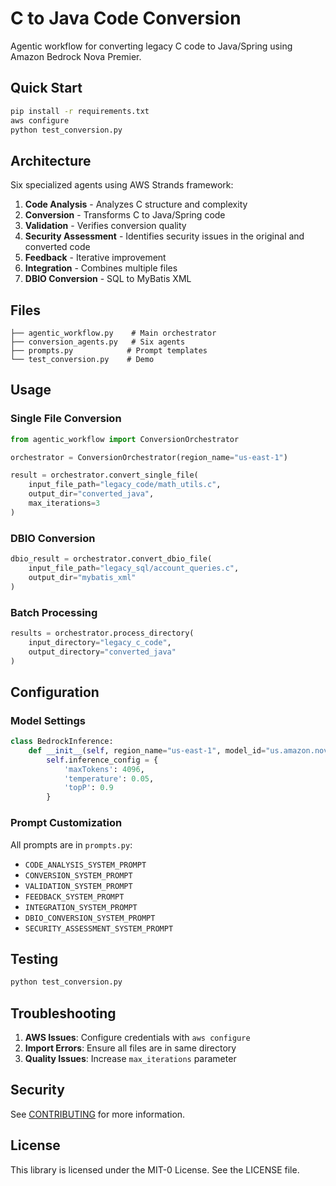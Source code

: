 # C to Java Code Conversion

Agentic workflow for converting legacy C code to Java/Spring using Amazon Bedrock Nova Premier.

## Quick Start

```bash
pip install -r requirements.txt
aws configure
python test_conversion.py
```

## Architecture

Six specialized agents using AWS Strands framework:
1. **Code Analysis** - Analyzes C structure and complexity
2. **Conversion** - Transforms C to Java/Spring code 
3. **Validation** - Verifies conversion quality
4. **Security Assessment** - Identifies security issues in the original and converted code
5. **Feedback** - Iterative improvement
6. **Integration** - Combines multiple files
7. **DBIO Conversion** - SQL to MyBatis XML

## Files

```
├── agentic_workflow.py    # Main orchestrator
├── conversion_agents.py   # Six agents
├── prompts.py            # Prompt templates
└── test_conversion.py    # Demo
```

## Usage

### Single File Conversion

```python
from agentic_workflow import ConversionOrchestrator

orchestrator = ConversionOrchestrator(region_name="us-east-1")

result = orchestrator.convert_single_file(
    input_file_path="legacy_code/math_utils.c",
    output_dir="converted_java",
    max_iterations=3
)
```

### DBIO Conversion

```python
dbio_result = orchestrator.convert_dbio_file(
    input_file_path="legacy_sql/account_queries.c",
    output_dir="mybatis_xml"
)
```

### Batch Processing

```python
results = orchestrator.process_directory(
    input_directory="legacy_c_code",
    output_directory="converted_java"
)
```

## Configuration

### Model Settings
```python
class BedrockInference:
    def __init__(self, region_name="us-east-1", model_id="us.amazon.nova-premier-v1:0"):
        self.inference_config = {
            'maxTokens': 4096,
            'temperature': 0.05,
            'topP': 0.9
        }
```

### Prompt Customization
All prompts are in `prompts.py`:
- `CODE_ANALYSIS_SYSTEM_PROMPT`
- `CONVERSION_SYSTEM_PROMPT`
- `VALIDATION_SYSTEM_PROMPT`
- `FEEDBACK_SYSTEM_PROMPT`
- `INTEGRATION_SYSTEM_PROMPT`
- `DBIO_CONVERSION_SYSTEM_PROMPT`
- `SECURITY_ASSESSMENT_SYSTEM_PROMPT`

## Testing

```bash
python test_conversion.py
```

## Troubleshooting

1. **AWS Issues**: Configure credentials with `aws configure`
2. **Import Errors**: Ensure all files are in same directory
3. **Quality Issues**: Increase `max_iterations` parameter

## Security

See [CONTRIBUTING](CONTRIBUTING.md#security-issue-notifications) for more information.

## License

This library is licensed under the MIT-0 License. See the LICENSE file.


